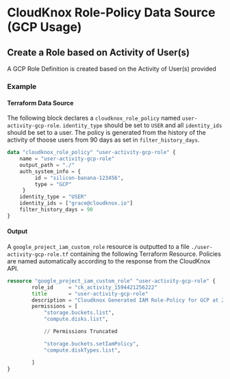# CloudKnox Role-Policy Data Source (GCP Usage)

## Create a Role based on Activity of User(s)

A GCP Role Definition is created based on the Activity of User(s) provided

### Example

#### Terraform Data Source

The following block declares a `cloudknox_role_policy` named `user-activity-gcp-role`. `identity_type` should be set to `USER` and all `identity_ids` should be set to a user. The policy is generated from the history of the activity of thoose users from 90 days as set in `filter_history_days`. 

```terraform
data "cloudknox_role_policy" "user-activity-gcp-role" {
    name = "user-activity-gcp-role"
    output_path = "./"
    auth_system_info = {
         id = "silicon-banana-123456",
         type = "GCP"
     }
    identity_type = "USER"
    identity_ids = ["grace@cloudknox.io"]
    filter_history_days = 90
}
```

#### Output

A `google_project_iam_custom_role` resource is outputted to a file `./user-activity-gcp-role.tf` containing the following Terraform Resource. Policies are named automatically according to the response from the CloudKnox API.

```terraform
resource "google_project_iam_custom_role" "user-activity-gcp-role" {
		role_id     = "ck_activity_1594421256222"
		title		= "user-activity-gcp-role"
		description = "Cloudknox Generated IAM Role-Policy for GCP at 2020-07-16 14:30:55.374293 -0700 PDT m=+0.348074801"
		permissions = [
			"storage.buckets.list",
			"compute.disks.list",

            // Permissions Truncated

			"storage.buckets.setIamPolicy",
			"compute.diskTypes.list",

		]
}
```

